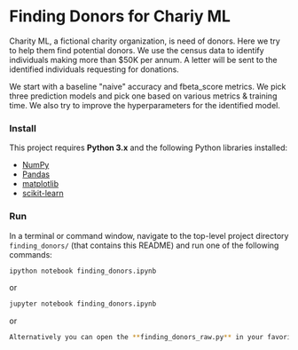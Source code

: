 # Finding Donors for Chariy ML

Charity ML, a fictional charity organization, is need of donors. Here we try to help them find potential donors. We use the census data to identify individuals making more than $50K per annum. A letter will be sent to the identified individuals requesting for donations.

We start with a baseline "naive" accuracy and fbeta_score metrics. We pick three prediction models and pick one based on various metrics & training time. We also try to improve the hyperparameters for the identified model.

### Install

This project requires **Python 3.x** and the following Python libraries installed:

- [NumPy](http://www.numpy.org/)
- [Pandas](http://pandas.pydata.org)
- [matplotlib](http://matplotlib.org/)
- [scikit-learn](http://scikit-learn.org/stable/)

### Run

In a terminal or command window, navigate to the top-level project directory `finding_donors/` (that contains this README) and run one of the following commands:

```bash
ipython notebook finding_donors.ipynb
```  
or
```bash
jupyter notebook finding_donors.ipynb
```
or
```bash
Alternatively you can open the **finding_donors_raw.py** in your favorite Python IDE and run it.
```
